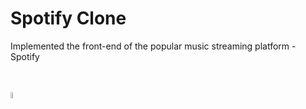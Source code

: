 # Spotify Clone

Implemented the front-end of the popular music streaming platform - Spotify

<br><br>
<a href="https://rht-21.github.io/spotify/"><img src="https://img.shields.io/badge/-Visit-yellowgreen" height = 5% width = 5%  alt="Visit"></a>
